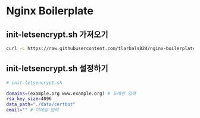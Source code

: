 # Nginx Boilerplate


## init-letsencrypt.sh 가져오기


```bash
curl -L https://raw.githubusercontent.com/tlarbals824/nginx-boilerplate/master/init-letsencrypt.sh > init-letsencrypt.sh
```

## init-letsencrypt.sh 설정하기

```bash
# init-letsencrypt.sh

domains=(example.org www.example.org) # 도메인 입력
rsa_key_size=4096
data_path="./data/certbot"
email="" # 이메일 입력
```